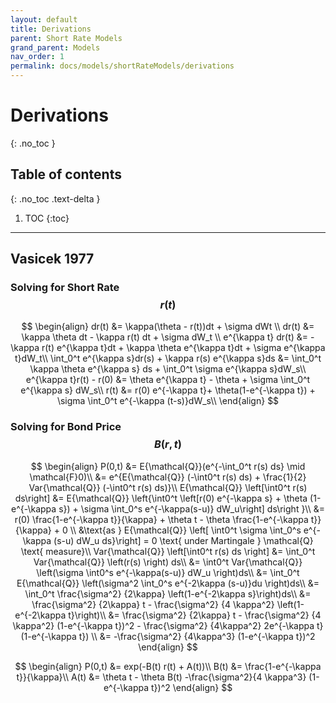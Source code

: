 ```yaml
---
layout: default
title: Derivations
parent: Short Rate Models
grand_parent: Models
nav_order: 1
permalink: docs/models/shortRateModels/derivations
---
```


# Derivations
{: .no_toc }

## Table of contents
{: .no_toc .text-delta }

1. TOC
{:toc}

---

## Vasicek 1977 

### Solving for Short Rate $$r(t)$$ 

$$
\begin{align}
    dr(t) &= \kappa(\theta - r(t))dt + \sigma dWt \\
    dr(t) &= \kappa \theta dt - \kappa r(t) dt + \sigma dW_t \\
    e^{\kappa t} dr(t) &= -\kappa r(t) e^{\kappa t}dt + \kappa \theta e^{\kappa t}dt + \sigma e^{\kappa t}dW_t\\
    \int_0^t e^{\kappa s}dr(s) + \kappa r(s) e^{\kappa s}ds &= \int_0^t \kappa \theta  e^{\kappa s} ds + \int_0^t \sigma e^{\kappa s}dW_s\\
    e^{\kappa t}r(t) - r(0) &= \theta e^{\kappa t} - \theta + \sigma \int_0^t e^{\kappa s} dW_s\\
    r(t) &= r(0) e^{-\kappa t}+ \theta(1-e^{-\kappa t}) + \sigma \int_0^t e^{-\kappa (t-s)}dW_s\\
\end{align}
$$

### Solving for Bond Price $$B(r, t)$$ 

$$
\begin{align}
    P(0,t) &= E{\mathcal{Q}}(e^{-\int_0^t r(s) ds} \mid \mathcal{F}0)\\
    &= e^{E{\mathcal{Q}} (-\int0^t r(s) ds) + \frac{1}{2} Var{\mathcal{Q}} (-\int0^t r(s) ds)}\\
    E{\mathcal{Q}} \left[\int0^t r(s) ds\right] &= E{\mathcal{Q}} \left{\int0^t \left[r(0) e^{-\kappa s} + \theta (1-e^{-\kappa s}) + \sigma \int_0^s e^{-\kappa(s-u)} dW_u\right] ds\right }\\
    &= r(0) \frac{1-e^{-\kappa t}}{\kappa} + \theta t - \theta \frac{1-e^{-\kappa t}}{\kappa} + 0 \\
    &\text{as } E{\mathcal{Q}} \left[ \int0^t \sigma \int_0^s e^{-\kappa (s-u) dW_u ds}\right] = 0 \text{ under Martingale } \mathcal{Q} \text{ measure}\\
    Var{\mathcal{Q}} \left[\int0^t r(s) ds \right] &= \int_0^t Var{\mathcal{Q}} \left(r(s) \right) ds\\
    &= \int0^t Var{\mathcal{Q}} \left(\sigma \int0^s e^{-\kappa(s-u)} dW_u \right)ds\\
    &= \int_0^t E{\mathcal{Q}} \left(\sigma^2 \int_0^s e^{-2\kappa (s-u)}du \right)ds\\
    &= \int_0^t \frac{\sigma^2} {2\kappa} \left(1-e^{-2\kappa s}\right)ds\\
    &= \frac{\sigma^2} {2\kappa} t - \frac{\sigma^2} {4 \kappa^2} \left(1-e^{-2\kappa t}\right)\\
    &= \frac{\sigma^2} {2\kappa} t - \frac{\sigma^2} {4 \kappa^2} (1-e^{-\kappa t})^2 - \frac{\sigma^2} {4\kappa^2} 2e^{-\kappa t} (1-e^{-\kappa t}) \\
    &= -\frac{\sigma^2} {4\kappa^3} (1-e^{-\kappa t})^2 
\end{align}
$$

$$
\begin{align}
    P(0,t) &= exp(-B(t) r(t) + A(t))\\
    B(t) &= \frac{1-e^{-\kappa t}}{\kappa}\\
    A(t) &= \theta t - \theta B(t) -\frac{\sigma^2}{4 \kappa^3} (1-e^{-\kappa t})^2
\end{align}
$$

